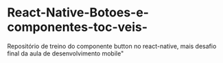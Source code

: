 # React-Native-Botoes-e-componentes-toc-veis-
Repositório de treino do componente button no react-native, mais desafio final da aula de desenvolvimento mobile"
